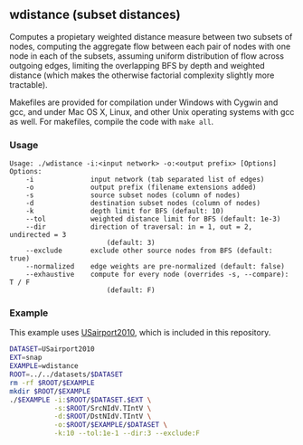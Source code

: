 wdistance (subset distances)
----------------------------

Computes a propietary weighted distance measure between two subsets of nodes, 
computing the aggregate flow between each pair of nodes with one node in each
of the subsets, assuming uniform distribution of flow across outgoing edges,
limiting the overlapping BFS by depth and weighted distance (which makes the
otherwise factorial complexity slightly more tractable).

Makefiles are provided for compilation under Windows with Cygwin and gcc,
and under Mac OS X, Linux, and other Unix operating systems with gcc as
well. For makefiles, compile the code with `make all`.

### Usage ###

```
Usage: ./wdistance -i:<input network> -o:<output prefix> [Options]
Options:
    -i              input network (tab separated list of edges)
    -o              output prefix (filename extensions added)
    -s              source subset nodes (column of nodes)
    -d              destination subset nodes (column of nodes)
    -k              depth limit for BFS (default: 10)
    --tol           weighted distance limit for BFS (default: 1e-3)
    --dir           direction of traversal: in = 1, out = 2, undirected = 3
                        (default: 3)
    --exclude       exclude other source nodes from BFS (default: true)
    --normalized    edge weights are pre-normalized (default: false)
    --exhaustive    compute for every node (overrides -s, --compare): T / F
                        (default: F)
```

### Example ###

This example uses [USairport2010](/contrib/yins-enas/datasets/USairport2010),
which is included in this repository. 

```bash
DATASET=USairport2010
EXT=snap
EXAMPLE=wdistance
ROOT=../../datasets/$DATASET
rm -rf $ROOT/$EXAMPLE
mkdir $ROOT/$EXAMPLE
./$EXAMPLE -i:$ROOT/$DATASET.$EXT \
           -s:$ROOT/SrcNIdV.TIntV \
           -d:$ROOT/DstNIdV.TIntV \
           -o:$ROOT/$EXAMPLE/$DATASET \
           -k:10 --tol:1e-1 --dir:3 --exclude:F
```